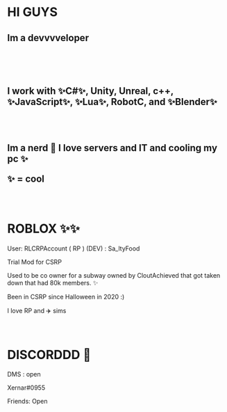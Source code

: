 <h1> HI GUYS </h1>

<h2> Im a devvvveloper </h2>

<br>
<br>
<br> 
<h2> I work with ✨C#✨, Unity, Unreal, c++, ✨JavaScript✨,  ✨Lua✨,  RobotC, and ✨Blender✨ </h2>

<br>
<br>
<h2> Im a nerd 🍎 I love servers and IT and cooling my pc ✨

<p> ✨ = cool </p>
<br>

   <h1> ROBLOX ✨✨ </h1>

  <p> User: RLCRPAccount ( RP ) (DEV) : Sa_ltyFood </p>
  <p> Trial Mod for CSRP </p>
<p> Used to be co owner for a subway owned by CloutAchieved that got taken down that had 80k members. ✨ </p>
  <p> Been in CSRP since Halloween in 2020 :) </p>
<p> I love RP and ✈️ sims </P>

<br>
<h1> 
DISCORDDD 💬
</h1>
<p> DMS : open </p>
<p> Xernar#0955 </p> 
<p> Friends: Open </p>
